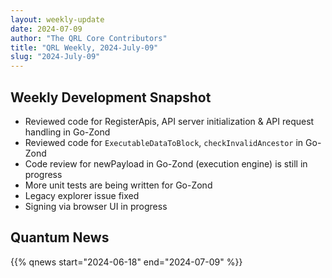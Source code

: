```yaml
---
layout: weekly-update
date: 2024-07-09
author: "The QRL Core Contributors"
title: "QRL Weekly, 2024-July-09"
slug: "2024-July-09"
---
```


## Weekly Development Snapshot

- Reviewed code for RegisterApis, API server initialization & API request handling in Go-Zond
- Reviewed code for `ExecutableDataToBlock`, `checkInvalidAncestor` in Go-Zond
- Code review for newPayload in Go-Zond (execution engine) is still in progress
- More unit tests are being written for Go-Zond
- Legacy explorer issue fixed
- Signing via browser UI in progress

<!--more-->

## Quantum News

{{% qnews start="2024-06-18" end="2024-07-09" %}}
